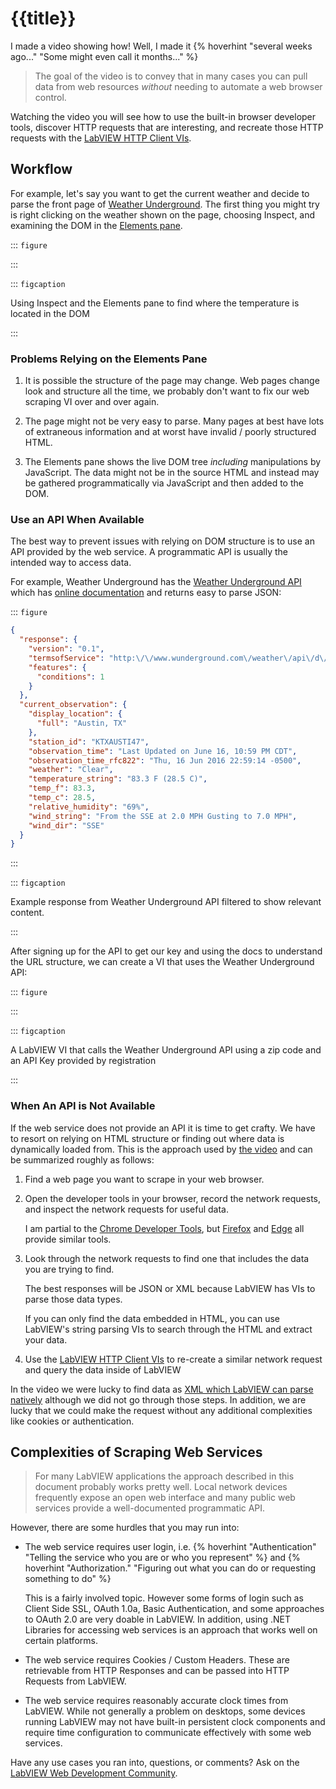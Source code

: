 # {{title}}

I made a video showing how! Well, I made it {% hoverhint "several weeks ago..." "Some might even call it months..." %}

<amp-youtube width="480" height="270" layout="responsive" data-videoid="T-j1cvgNJ1I"></amp-youtube>

> The goal of the video is to convey that in many cases you can pull data from web resources *without* needing to automate a web browser control.

Watching the video you will see how to use the built-in browser developer tools, discover HTTP requests that are interesting, and recreate those HTTP requests with the [LabVIEW HTTP Client VIs][http_vi_docs_url].

## Workflow

For example, let's say you want to get the current weather and decide to parse the front page of [Weather Underground][weather_underground_homepage_url]. The first thing you might try is right clicking on the weather shown on the page, choosing Inspect, and examining the DOM in the [Elements pane][chrome_dev_tools_elements_pane_url].

::: `figure`

<amp-anim width="640" height="509" layout="responsive" src="/assets/scraping/weather_inspect_element.gif"></amp-anim>

:::

::: `figcaption`

Using Inspect and the Elements pane to find where the temperature is located in the DOM

:::

### Problems Relying on the Elements Pane

1. It is possible the structure of the page may change. Web pages change look and structure all the time, we probably don't want to fix our web scraping VI over and over again.

2. The page might not be very easy to parse. Many pages at best have lots of extraneous information and at worst have invalid / poorly structured HTML.

3. The Elements pane shows the live DOM tree _including_ manipulations by JavaScript. The data might not be in the source HTML and instead may be gathered programmatically via JavaScript and then added to the DOM.

### Use an API When Available

The best way to prevent issues with relying on DOM structure is to use an API provided by the web service. A programmatic API is usually the intended way to access data.

For example, Weather Underground has the [Weather Underground API][weather_underground_api_url] which has [online documentation][weather_underground_api_docs_url] and returns easy to parse JSON:

::: `figure`

```json
{
  "response": {
    "version": "0.1",
    "termsofService": "http:\/\/www.wunderground.com\/weather\/api\/d\/terms.html",
    "features": {
      "conditions": 1
    }
  },
  "current_observation": {
    "display_location": {
      "full": "Austin, TX"
    },
    "station_id": "KTXAUSTI47",
    "observation_time": "Last Updated on June 16, 10:59 PM CDT",
    "observation_time_rfc822": "Thu, 16 Jun 2016 22:59:14 -0500",
    "weather": "Clear",
    "temperature_string": "83.3 F (28.5 C)",
    "temp_f": 83.3,
    "temp_c": 28.5,
    "relative_humidity": "69%",
    "wind_string": "From the SSE at 2.0 MPH Gusting to 7.0 MPH",
    "wind_dir": "SSE"
  }
}
```

:::

::: `figcaption`

Example response from Weather Underground API filtered to show relevant content.

:::

After signing up for the API to get our key and using the docs to understand the URL structure, we can create a VI that uses the Weather Underground API:

::: `figure`

<amp-img width="733" height="286" layout="responsive" src="/assets/scraping/weather_underground_api.png"></amp-img>

:::

::: `figcaption`

A LabVIEW VI that calls the Weather Underground API using a zip code and an API Key provided by registration

:::

### When An API is Not Available

If the web service does not provide an API it is time to get crafty. We have to resort on relying on HTML structure or finding out where data is dynamically loaded from. This is the approach used by [the video](#topofpage) and can be summarized roughly as follows:

1. Find a web page you want to scrape in your web browser.

2. Open the developer tools in your browser, record the network requests, and inspect the network requests for useful data.

    I am partial to the [Chrome Developer Tools][chrome_dev_tools_url], but [Firefox][firefox_dev_tools_url] and [Edge][edge_dev_tools_url] all provide similar tools.

3. Look through the network requests to find one that includes the data you are trying to find.

    The best responses will be JSON or XML because LabVIEW has VIs to parse those data types.

    If you can only find the data embedded in HTML, you can use LabVIEW's string parsing VIs to search through the HTML and extract your data.

4. Use the [LabVIEW HTTP Client VIs][http_vi_docs_url] to re-create a similar network request and query the data inside of LabVIEW

In the video we were lucky to find data as [XML which LabVIEW can parse natively][labview_xml_parsing_url] although we did not go through those steps. In addition, we are lucky that we could make the request without any additional complexities like cookies or authentication.

## Complexities of Scraping Web Services

> For many LabVIEW applications the approach described in this document probably works pretty well. Local network devices frequently expose an open web interface and many public web services provide a well-documented programmatic API.

However, there are some hurdles that you may run into:

- The web service requires user login, i.e. {% hoverhint "Authentication" "Telling the service who you are or who you represent" %} and {% hoverhint "Authorization." "Figuring out what you can do or requesting something to do" %}

    This is a fairly involved topic. However some forms of login such as Client Side SSL, OAuth 1.0a, Basic Authentication, and some approaches to OAuth 2.0 are very doable in LabVIEW. In addition, using .NET Libraries for accessing web services is an approach that works well on certain platforms.

- The web service requires Cookies / Custom Headers. These are retrievable from HTTP Responses and can be passed into HTTP Requests from LabVIEW.

- The web service requires reasonably accurate clock times from LabVIEW. While not generally a problem on desktops, some devices running LabVIEW may not have built-in persistent clock components and require time configuration to communicate effectively with some web services.

Have any use cases you ran into, questions, or comments? Ask on the [LabVIEW Web Development Community][community_page_url].

[http_vi_docs_url]: https://zone.ni.com/reference/en-XX/help/371361M-01/lvcomm/http_client/
[community_page_url]: https://decibel.ni.com/content/docs/DOC-47455
[chrome_dev_tools_url]: https://developers.google.com/web/tools/chrome-devtools/profile/network-performance/resource-loading?hl=en#network-panel-overview
[firefox_dev_tools_url]: https://developer.mozilla.org/en-US/docs/Tools/Network_Monitor
[edge_dev_tools_url]: https://developer.microsoft.com/en-us/microsoft-edge/platform/documentation/f12-devtools-guide/network/ "We don't talk about Internet Explorer here, unless we do"
[weather_underground_homepage_url]: https://www.wunderground.com/ "Take a look at the source with developer tools, there is a lot going on"
[weather_underground_api_url]: https://www.wunderground.com/weather/api
[weather_underground_api_docs_url]: https://www.wunderground.com/weather/api/d/docs
[chrome_dev_tools_elements_pane_url]: https://developers.google.com/web/tools/chrome-devtools/iterate/inspect-styles/
[labview_xml_parsing_url]: http://zone.ni.com/reference/en-XX/help/371361M-01/lvconcepts/parsing_xml_files_in_lv/
